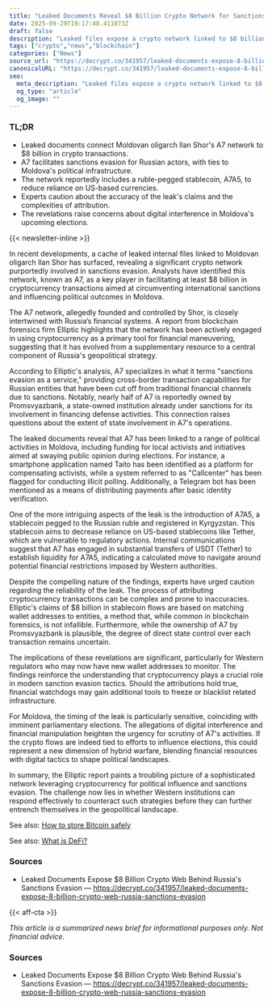 ```yaml
---
title: "Leaked Documents Reveal $8 Billion Crypto Network for Sanctions Evasion"
date: 2025-09-29T19:17:48.411073Z
draft: false
description: "Leaked files expose a crypto network linked to $8 billion in sanctions evasion by Russia, revealing a complex geopolitical strategy."
tags: ["crypto","news","blockchain"]
categories: ["News"]
source_url: "https://decrypt.co/341957/leaked-documents-expose-8-billion-crypto-web-russia-sanctions-evasion"
canonicalURL: "https://decrypt.co/341957/leaked-documents-expose-8-billion-crypto-web-russia-sanctions-evasion"
seo:
  meta_description: "Leaked files expose a crypto network linked to $8 billion in sanctions evasion by Russia, revealing a complex geopolitical strategy."
  og_type: "article"
  og_image: ""
---
```


### TL;DR
- Leaked documents connect Moldovan oligarch Ilan Shor's A7 network to $8 billion in crypto transactions.
- A7 facilitates sanctions evasion for Russian actors, with ties to Moldova's political infrastructure.
- The network reportedly includes a ruble-pegged stablecoin, A7A5, to reduce reliance on US-based currencies.
- Experts caution about the accuracy of the leak's claims and the complexities of attribution.
- The revelations raise concerns about digital interference in Moldova's upcoming elections.

{{< newsletter-inline >}}

In recent developments, a cache of leaked internal files linked to Moldovan oligarch Ilan Shor has surfaced, revealing a significant crypto network purportedly involved in sanctions evasion. Analysts have identified this network, known as A7, as a key player in facilitating at least $8 billion in cryptocurrency transactions aimed at circumventing international sanctions and influencing political outcomes in Moldova.

The A7 network, allegedly founded and controlled by Shor, is closely intertwined with Russia’s financial systems. A report from blockchain forensics firm Elliptic highlights that the network has been actively engaged in using cryptocurrency as a primary tool for financial maneuvering, suggesting that it has evolved from a supplementary resource to a central component of Russia's geopolitical strategy.

According to Elliptic's analysis, A7 specializes in what it terms "sanctions evasion as a service," providing cross-border transaction capabilities for Russian entities that have been cut off from traditional financial channels due to sanctions. Notably, nearly half of A7 is reportedly owned by Promsvyazbank, a state-owned institution already under sanctions for its involvement in financing defense activities. This connection raises questions about the extent of state involvement in A7's operations.

The leaked documents reveal that A7 has been linked to a range of political activities in Moldova, including funding for local activists and initiatives aimed at swaying public opinion during elections. For instance, a smartphone application named Taito has been identified as a platform for compensating activists, while a system referred to as "Callcenter" has been flagged for conducting illicit polling. Additionally, a Telegram bot has been mentioned as a means of distributing payments after basic identity verification.

One of the more intriguing aspects of the leak is the introduction of A7A5, a stablecoin pegged to the Russian ruble and registered in Kyrgyzstan. This stablecoin aims to decrease reliance on US-based stablecoins like Tether, which are vulnerable to regulatory actions. Internal communications suggest that A7 has engaged in substantial transfers of USDT (Tether) to establish liquidity for A7A5, indicating a calculated move to navigate around potential financial restrictions imposed by Western authorities.

Despite the compelling nature of the findings, experts have urged caution regarding the reliability of the leak. The process of attributing cryptocurrency transactions can be complex and prone to inaccuracies. Elliptic's claims of $8 billion in stablecoin flows are based on matching wallet addresses to entities, a method that, while common in blockchain forensics, is not infallible. Furthermore, while the ownership of A7 by Promsvyazbank is plausible, the degree of direct state control over each transaction remains uncertain.

The implications of these revelations are significant, particularly for Western regulators who may now have new wallet addresses to monitor. The findings reinforce the understanding that cryptocurrency plays a crucial role in modern sanction evasion tactics. Should the attributions hold true, financial watchdogs may gain additional tools to freeze or blacklist related infrastructure.

For Moldova, the timing of the leak is particularly sensitive, coinciding with imminent parliamentary elections. The allegations of digital interference and financial manipulation heighten the urgency for scrutiny of A7's activities. If the crypto flows are indeed tied to efforts to influence elections, this could represent a new dimension of hybrid warfare, blending financial resources with digital tactics to shape political landscapes.

In summary, the Elliptic report paints a troubling picture of a sophisticated network leveraging cryptocurrency for political influence and sanctions evasion. The challenge now lies in whether Western institutions can respond effectively to counteract such strategies before they can further entrench themselves in the geopolitical landscape.

See also: [How to store Bitcoin safely](/pages/how-to-store-bitcoin-safely/)

See also: [What is DeFi?](/pages/what-is-defi/)

### Sources
- Leaked Documents Expose $8 Billion Crypto Web Behind Russia's Sanctions Evasion — https://decrypt.co/341957/leaked-documents-expose-8-billion-crypto-web-russia-sanctions-evasion

{{< aff-cta >}}

_This article is a summarized news brief for informational purposes only. Not financial advice._

### Sources
- Leaked Documents Expose $8 Billion Crypto Web Behind Russia's Sanctions Evasion — https://decrypt.co/341957/leaked-documents-expose-8-billion-crypto-web-russia-sanctions-evasion

